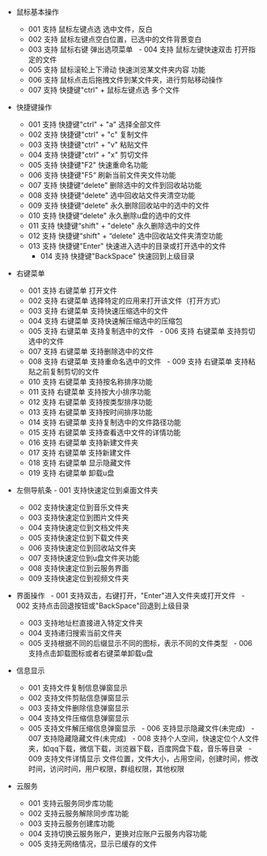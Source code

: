 - 鼠标基本操作 
     - 001 支持 鼠标左键点选 选中文件，反白
     - 002 支持 鼠标左键点空白位置，已选中的文件背景变白
     - 003 支持 鼠标右键 弹出选项菜单
     - 004 支持 鼠标左键快速双击 打开指定的文件
     - 005 支持 鼠标滚轮上下滑动 快速浏览某文件夹内容 功能
     - 006 支持 鼠标点击后拖拽文件到某文件夹，进行剪贴移动操作
     - 007 支持 快捷键"ctrl" + 鼠标左键点选 多个文件

- 快捷键操作
 	 - 001 支持 快捷键"ctrl" + "a" 选择全部文件
 	 - 002 支持 快捷键"ctrl" + "c" 复制文件
 	 - 003 支持 快捷键"ctrl" + "v" 粘贴文件
  	 - 004 支持 快捷键"ctrl" + "x" 剪切文件
  	 - 005 支持 快捷键"F2" 快速重命名功能
  	 - 006 支持 快捷键"F5“ 刷新当前文件夹文件功能
  	 - 007 支持 快捷键“delete" 删除选中的文件到回收站功能
  	 - 008 支持 快捷键“delete" 选中回收站文件夹清空功能
  	 - 009 支持 快捷键“delete" 永久删除回收站中的选中的文件
  	 - 010 支持 快捷键“delete" 永久删除u盘的选中的文件
  	 - 011 支持 快捷键“shift" + "delete" 永久删除选中的文件
  	 - 012 支持 快捷键“shift" + “delete" 选中回收站文件夹清空功能
	 - 013 支持 快捷键"Enter" 快速进入选中的目录或打开选中的文件
         - 014 支持 快捷键"BackSpace" 快速回到上级目录

- 右键菜单
   	 - 001 支持 右键菜单 打开文件
   	 - 002 支持 右键菜单 选择特定的应用来打开该文件（打开方式）
   	 - 003 支持 右键菜单 支持快速压缩选中的文件
   	 - 004 支持 右键菜单 支持快速解压缩选中的压缩包
   	 - 005 支持 右键菜单 支持复制选中的文件
   	 - 006 支持 右键菜单 支持剪切选中的文件
   	 - 007 支持 右键菜单 支持删除选中的文件
   	 - 008 支持 右键菜单 支持重命名选中的文件
   	 - 009 支持 右键菜单 支持粘贴之前复制剪切的文件
   	 - 010 支持 右键菜单 支持按名称排序功能
   	 - 011 支持 右键菜单 支持按大小排序功能
   	 - 012 支持 右键菜单 支持按类型排序功能
   	 - 013 支持 右键菜单 支持按时间排序功能
   	 - 014 支持 右键菜单 支持复制选中的文件路径功能
   	 - 015 支持 右键菜单 支持查看选中文件的详情功能
   	 - 016 支持 右键菜单 支持新建文件夹
   	 - 017 支持 右键菜单 支持新建文件
  	 - 018 支持 右键菜单 显示隐藏文件
	 - 019 支持 右键菜单 卸载u盘

- 左侧导航条
         - 001 支持快速定位到桌面文件夹
   	 - 002 支持快速定位到音乐文件夹
   	 - 003 支持快速定位到图片文件夹
   	 - 004 支持快速定位到文档文件夹
   	 - 005 支持快速定位到下载文件夹
   	 - 006 支持快速定位到回收站文件夹
   	 - 007 支持快速定位到u盘文件夹功能
   	 - 008 支持快速定位到云服务界面
	 - 009 支持快速定位到视频文件夹
- 界面操作
   	 - 001 支持双击，右键打开，"Enter"进入文件夹或打开文件
   	 - 002 支持点击回退按钮或"BackSpace"回退到上级目录
   	 - 003 支持地址栏直接进入特定文件夹
   	 - 004 支持递归搜索当前文件夹
   	 - 005 支持根据不同的后缀显示不同的图标，表示不同的文件类型
   	 - 006 支持点击卸载图标或者右键菜单卸载u盘
- 信息显示
   	 - 001 支持文件复制信息弹窗显示
   	 - 002 支持文件剪贴信息弹窗显示
   	 - 003 支持文件删除信息弹窗显示
   	 - 004 支持文件压缩信息弹窗显示
   	 - 005 支持文件解压缩信息弹窗显示
   	 - 006 支持显示隐藏文件(未完成)
   	 - 007 支持隐藏隐藏文件(未完成)
   	 - 008 支持个人空间，快速定位个人文件夹，如qq下载，微信下载，浏览器下载，百度网盘下载，音乐等目录
   	 - 009 支持文件详情显示 文件位置，文件大小，占用空间，创建时间，修改时间，访问时间，用户权限，群组权限，其他权限

- 云服务
   	 - 001 支持云服务同步库功能
   	 - 002 支持云服务解除同步库功能
   	 - 003 支持云服务创建库功能
   	 - 004 支持切换云服务账户，更换对应账户云服务内容功能
	 - 005 支持无网络情况，显示已缓存的文件
